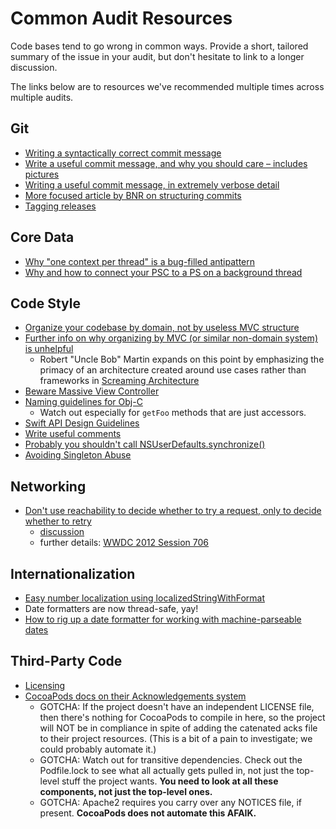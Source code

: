 # Common Audit Resources
Code bases tend to go wrong in common ways.
Provide a short, tailored summary of the issue in your audit,
but don't hesitate to link to a longer discussion.

The links below are to resources we've recommended multiple times across
multiple audits.


## Git
- [Writing a syntactically correct commit message](http://tbaggery.com/2008/04/19/a-note-about-git-commit-messages.html)
- [Write a useful commit message, and why you should care – includes pictures](http://chris.beams.io/posts/git-commit/)
- [Writing a useful commit message, in extremely verbose detail](https://wiki.openstack.org/wiki/GitCommitMessages)
- [More focused article by BNR on structuring commits](http://www.bignerdranch.com/blog/small-distinct-commits-say-you-care/)
- [Tagging releases](https://help.github.com/articles/about-releases/)


## Core Data
- [Why "one context per thread" is a bug-filled antipattern](http://saulmora.com/coredata/magicalrecord/2013/09/15/why-contextforcurrentthread-doesn-t-work-in-magicalrecord.html)
- [Why and how to connect your PSC to a PS on a background thread](http://martiancraft.com/blog/2015/03/core-data-stack/)


## Code Style
- [Organize your codebase by domain, not by useless MVC structure](http://www.sicpers.info/2014/03/inside-out-apps/)
- [Further info on why organizing by MVC (or similar non-domain system) is unhelpful](http://www.sicpers.info/2014/10/the-trouble-with-layers/)
   - Robert "Uncle Bob" Martin expands on this point by emphasizing the primacy of an architecture created around use cases rather than frameworks in [Screaming Architecture](http://blog.8thlight.com/uncle-bob/2011/09/30/Screaming-Architecture.html)
- [Beware Massive View Controller](http://www.objc.io/issues/13-architecture/)
- [Naming guidelines for Obj-C](https://developer.apple.com/library/mac/documentation/Cocoa/Conceptual/CodingGuidelines/CodingGuidelines.html#//apple_ref/doc/uid/10000146-SW1)
    - Watch out especially for `getFoo` methods that are just accessors.
- [Swift API Design Guidelines](https://swift.org/documentation/api-design-guidelines/)
- [Write useful comments](https://www.bignerdranch.com/blog/considerate-commenting/)
- [Probably you shouldn't call NSUserDefaults.synchronize()](https://developer.apple.com/library/prerelease/content/releasenotes/Foundation/RN-Foundation-v10.10/index.html#10_10UserDefaults)
- [Avoiding Singleton Abuse](https://www.objc.io/issues/13-architecture/singletons/)


## Networking
- [Don't use reachability to decide whether to try a request, only to decide whether to retry](https://github.com/tewha/AFNetworking/blob/docs/improve-reachability/README.md#network-reachability-manager)
    - [discussion](https://github.com/AFNetworking/AFNetworking/issues/2701#issuecomment-99965186)
    - further details: [WWDC 2012 Session 706](https://developer.apple.com/videos/play/wwdc2012/706/)


## Internationalization
- [Easy number localization using localizedStringWithFormat](http://www.objc.io/issues/9-strings/string-localization/#localized-format-strings)
- Date formatters are now thread-safe, yay!
- [How to rig up a date formatter for working with machine-parseable dates](https://developer.apple.com/library/content/qa/qa1480/)


## Third-Party Code
- [Licensing](https://www.bignerdranch.com/blog/using-cocoapods-without-going-court/)
- [CocoaPods docs on their Acknowledgements system](http://blog.cocoapods.org/Acknowledgements/)
    - GOTCHA: If the project doesn't have an independent LICENSE file, then there's nothing for CocoaPods to compile in here, so the project will NOT be in compliance in spite of adding the catenated acks file to their project resources. (This is a bit of a pain to investigate; we could probably automate it.)
    - GOTCHA: Watch out for transitive dependencies. Check out the Podfile.lock to see what all actually gets pulled in, not just the top-level stuff the project wants. **You need to look at all these components, not just the top-level ones.**
    - GOTCHA: Apache2 requires you carry over any NOTICES file, if present. **CocoaPods does not automate this AFAIK.**
